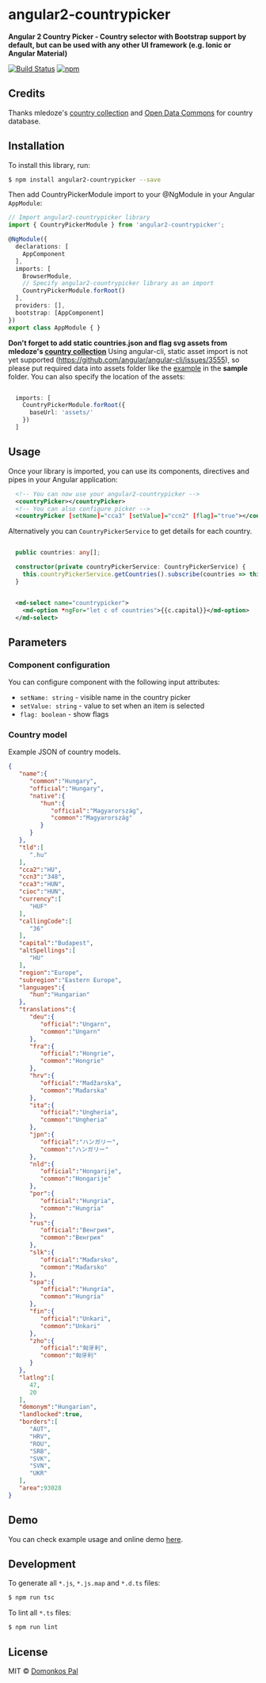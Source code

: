 # angular2-countrypicker

**Angular 2 Country Picker - Country selector with Bootstrap support by default, but can be used with any other UI framework (e.g. Ionic or Angular Material)**

[![Build Status](https://travis-ci.org/Paldom/angular2-countrypicker.svg?branch=master)](https://travis-ci.org/paldom/angular2-countrypicker)
[![npm](https://img.shields.io/npm/v/angular2-countrypicker.svg?maxAge=2592000?style=flat-square)](https://www.npmjs.com/package/angular2-countrypicker)

## Credits

Thanks mledoze's [country collection](https://mledoze.github.io/countries/) and [Open Data Commons](http://opendatacommons.org/) for country database.

## Installation

To install this library, run:

```bash
$ npm install angular2-countrypicker --save
```

Then add CountryPickerModule import to your @NgModule in your Angular `AppModule`:

```typescript
// Import angular2-countrypicker library
import { CountryPickerModule } from 'angular2-countrypicker';

@NgModule({
  declarations: [
    AppComponent
  ],
  imports: [
    BrowserModule,
    // Specify angular2-countrypicker library as an import
    CountryPickerModule.forRoot()
  ],
  providers: [],
  bootstrap: [AppComponent]
})
export class AppModule { }
```

**Don't forget to add static countries.json and flag svg assets from mledoze's [country collection](https://mledoze.github.io/countries/)**
Using angular-cli, static asset import is not yet supported (https://github.com/angular/angular-cli/issues/3555), so please put required data into assets folder
like the [example](http://paldom.github.io/angular2-countrypicker) in the **sample** folder.
You can also specify the location of the assets:

```typescript

  imports: [
    CountryPickerModule.forRoot({
      baseUrl: 'assets/'
    })
  ]

```

## Usage

Once your library is imported, you can use its components, directives and pipes in your Angular application:

```xml
  <!-- You can now use your angular2-countrypicker -->
  <countryPicker></countryPicker>
  <!-- You can also configure picker -->
  <countryPicker [setName]="cca3" [setValue]="ccn2" [flag]="true"></countryPicker>
```

Alternatively you can `CountryPickerService` to get details for each country.

```typescript

  public countries: any[];

  constructor(private countryPickerService: CountryPickerService) {
    this.countryPickerService.getCountries().subscribe(countries => this.countries = countries);
  }
```

```xml

  <md-select name="countrypicker">
    <md-option *ngFor="let c of countries">{{c.capital}}</md-option>
  </md-select>

```

## Parameters

### Component configuration

You can configure component with the following input attributes:

  * `setName: string` - visible name in the country picker
  * `setValue: string` - value to set when an item is selected
  * `flag: boolean` - show flags

### Country model

Example JSON of country models.

```json
{
   "name":{
      "common":"Hungary",
      "official":"Hungary",
      "native":{
         "hun":{
            "official":"Magyarország",
            "common":"Magyarország"
         }
      }
   },
   "tld":[
      ".hu"
   ],
   "cca2":"HU",
   "ccn3":"348",
   "cca3":"HUN",
   "cioc":"HUN",
   "currency":[
      "HUF"
   ],
   "callingCode":[
      "36"
   ],
   "capital":"Budapest",
   "altSpellings":[
      "HU"
   ],
   "region":"Europe",
   "subregion":"Eastern Europe",
   "languages":{
      "hun":"Hungarian"
   },
   "translations":{
      "deu":{
         "official":"Ungarn",
         "common":"Ungarn"
      },
      "fra":{
         "official":"Hongrie",
         "common":"Hongrie"
      },
      "hrv":{
         "official":"Madžarska",
         "common":"Mađarska"
      },
      "ita":{
         "official":"Ungheria",
         "common":"Ungheria"
      },
      "jpn":{
         "official":"ハンガリー",
         "common":"ハンガリー"
      },
      "nld":{
         "official":"Hongarije",
         "common":"Hongarije"
      },
      "por":{
         "official":"Hungria",
         "common":"Hungria"
      },
      "rus":{
         "official":"Венгрия",
         "common":"Венгрия"
      },
      "slk":{
         "official":"Maďarsko",
         "common":"Maďarsko"
      },
      "spa":{
         "official":"Hungría",
         "common":"Hungría"
      },
      "fin":{
         "official":"Unkari",
         "common":"Unkari"
      },
      "zho":{
         "official":"匈牙利",
         "common":"匈牙利"
      }
   },
   "latlng":[
      47,
      20
   ],
   "demonym":"Hungarian",
   "landlocked":true,
   "borders":[
      "AUT",
      "HRV",
      "ROU",
      "SRB",
      "SVK",
      "SVN",
      "UKR"
   ],
   "area":93028
}
```

## Demo

You can check example usage and online demo [here](http://paldom.github.io/angular2-countrypicker).

## Development

To generate all `*.js`, `*.js.map` and `*.d.ts` files:

```bash
$ npm run tsc
```

To lint all `*.ts` files:

```bash
$ npm run lint
```

## License

MIT © [Domonkos Pal](public@dpal.hu)
